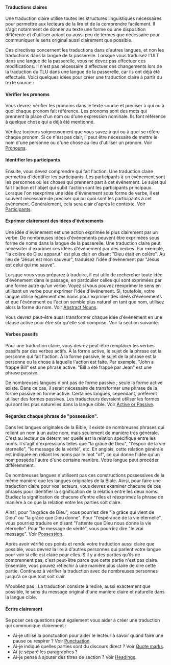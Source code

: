 #### Traductions claires

Une traduction claire utilise toutes les structures linguistiques nécessaires pour permettre aux lecteurs de la lire et de la comprendre facilement. Il s'agit notamment de donner au texte une forme ou une disposition différente et d'utiliser autant ou aussi peu de termes que nécessaire pour communiquer le sens original aussi clairement que possible.

Ces directives concernent les traductions dans d'autres langues, et non les traductions dans la langue de la passerelle. Lorsque vous traduisez l'ULT dans une langue de la passerelle, vous ne devez pas effectuer ces modifications. Il n'est pas nécessaire d'effectuer ces changements lors de la traduction du TLU dans une langue de la passerelle, car ils ont déjà été effectués. Voici quelques idées pour créer une traduction claire à partir du texte source :

#### Vérifier les pronoms

Vous devrez vérifier les pronoms dans le texte source et préciser à qui ou à quoi chaque pronom fait référence. Les pronoms sont des mots qui prennent la place d'un nom ou d'une expression nominale. Ils font référence à quelque chose qui a déjà été mentionné.

Vérifiez toujours soigneusement que vous savez à qui ou à quoi se réfère chaque pronom. Si ce n'est pas clair, il peut être nécessaire de mettre le nom d'une personne ou d'une chose au lieu d'utiliser un pronom. Voir [Pronouns](../figs-pronouns/01.md).

#### Identifier les participants

Ensuite, vous devez comprendre qui fait l'action. Une traduction claire permettra d'identifier les participants. Les participants à un événement sont les personnes ou les choses qui prennent part à cet événement. Le sujet qui fait l'action et l'objet qui subit l'action sont les participants principaux. Lorsque l'on réexprime une idée d'événement sous forme de verbe, il est souvent nécessaire de préciser qui ou quoi sont les participants à cet événement. Généralement, cela sera clair d'après le contexte. Voir [Participants](../writing-participants/01.md).

#### Exprimer clairement des idées d'événements

Une idée d'événement est une action exprimée le plus clairement par un verbe. De nombreuses idées d'événements peuvent être exprimées sous forme de noms dans la langue de la passerelle. Une traduction claire peut nécessiter d'exprimer ces idées d'événement par des verbes. Par exemple, "la colère de Dieu apparut" est plus clair en disant "Dieu était en colère". Au lieu de "Jésus est mon sauveur", traduisez l'idée d'événement par "Jésus est celui qui me sauve".

Lorsque vous vous préparez à traduire, il est utile de rechercher toute idée d'événement dans le passage, en particulier celles qui sont exprimées par une forme autre qu'un verbe. Voyez si vous pouvez réexprimer le sens en utilisant un verbe pour exprimer l'idée d'événement. Si, toutefois, votre langue utilise également des noms pour exprimer des idées d'événements et que l'événement ou l'action semble plus naturel en tant que nom, utilisez alors la forme du nom. Voir [Abstract Nouns](../figs-abstractnouns/01.md).

Vous devrez peut-être aussi transformer chaque idée d'événement en une clause active pour être sûr qu'elle soit comprise. Voir la section suivante.

#### Verbes passifs

Pour une traduction claire, vous devrez peut-être remplacer les verbes passifs par des verbes actifs. À la forme active, le sujet de la phrase est la personne qui fait l'action. À la forme passive, le sujet de la phrase est la personne ou la chose à laquelle l'action est faite. Par exemple, "John a frappé Bill" est une phrase active. "Bill a été frappé par Jean" est une phrase passive.

De nombreuses langues n'ont pas de forme passive ; seule la forme active existe. Dans ce cas, il serait nécessaire de transformer une phrase de la forme passive en forme active. Certaines langues, cependant, préfèrent utiliser des formes passives. Les traducteurs devraient utiliser les formes qui sont les plus naturelles dans la langue cible. Voir [Active or Passive](../figs-activepassive/01.md).

#### Regardez chaque phrase de "possession".

Dans les langues originales de la Bible, il existe de nombreuses phrases qui relient un nom à un autre nom, mais seulement de manière très générale. C'est au lecteur de déterminer quelle est la relation spécifique entre les noms. Il s'agit d'expressions telles que "la grâce de Dieu", "l'espoir de la vie éternelle", "le message de la vérité", etc. En anglais, cette relation générale est indiquée en reliant les noms par le mot "of", ce qui donne l'idée qu'un nom possède l'autre d'une certaine manière. Votre langue peut procéder différemment.

De nombreuses langues n'utilisent pas ces constructions possessives de la même manière que les langues originales de la Bible. Ainsi, pour faire une traduction claire pour vos lecteurs, vous devrez examiner chacune de ces phrases pour identifier la signification de la relation entre les deux noms. Étudiez la signification de chacune d'entre elles et réexprimez la phrase de manière à ce que la relation entre les parties soit claire.

Ainsi, pour "la grâce de Dieu", vous pourriez dire "la grâce qui vient de Dieu" ou "la grâce que Dieu donne". Pour "l'espérance de la vie éternelle", vous pourriez traduire en disant "l'attente que Dieu nous donne la vie éternelle". Pour "le message de vérité", vous pourriez dire "le vrai message". Voir [Possession](../figs-possession/01.md).

Après avoir vérifié ces points et rendu votre traduction aussi claire que possible, vous devrez la lire à d'autres personnes qui parlent votre langue pour voir si elle est claire pour elles. S'il y a des parties qu'ils ne comprennent pas, c'est peut-être parce que cette partie n'est pas claire. Ensemble, vous pouvez réfléchir à une manière plus claire de dire cette partie. Continuez à vérifier la traduction avec de nombreuses personnes jusqu'à ce que tout soit clair.

N'oubliez pas : La traduction consiste à redire, aussi exactement que possible, le sens du message original d'une manière claire et naturelle dans la langue cible.

#### Écrire clairement

Se poser ces questions peut également vous aider à créer une traduction qui communique clairement :

* Ai-je utilisé la ponctuation pour aider le lecteur à savoir quand faire une pause ou respirer ? Voir [Punctuation](../checking/punctuation/01.md).
* Ai-je indiqué quelles parties sont du discours direct ? Voir [Quote marks](../figs-quotemarks/01.md).
* Ai-je séparé les paragraphes ?
* Ai-je pensé à ajouter des titres de section ? Voir [Headings](../checking/headings/01.md).
